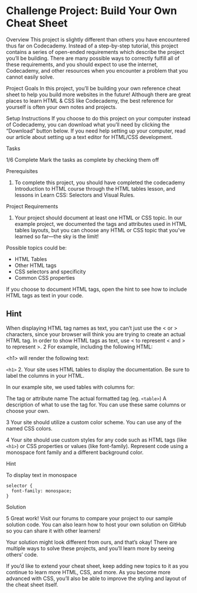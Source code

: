 # Challenge Project: Build Your Own Cheat Sheet

Overview
This project is slightly different than others you have encountered thus far on Codecademy. Instead of a step-by-step tutorial, this project contains a series of open-ended requirements which describe the project you’ll be building. There are many possible ways to correctly fulfill all of these requirements, and you should expect to use the internet, Codecademy, and other resources when you encounter a problem that you cannot easily solve.

Project Goals
In this project, you’ll be building your own reference cheat sheet to help you build more websites in the future! Although there are great places to learn HTML & CSS like Codecademy, the best reference for yourself is often your own notes and projects.

Setup Instructions
If you choose to do this project on your computer instead of Codecademy, you can download what you’ll need by clicking the “Download” button below. If you need help setting up your computer, read our article about setting up a text editor for HTML/CSS development.

Tasks

1/6 Complete
Mark the tasks as complete by checking them off

Prerequisites

1. To complete this project, you should have completed the codecademy Introduction to HTML course through the HTML tables lesson, and lessons in Learn CSS: Selectors and Visual Rules.

Project Requirements

1. Your project should document at least one HTML or CSS topic. In our example project, we documented the tags and attributes used in HTML tables layouts, but you can choose any HTML or CSS topic that you’ve learned so far—the sky is the limit!

Possible topics could be:

* HTML Tables
* Other HTML tags
* CSS selectors and specificity
* Common CSS properties

If you choose to document HTML tags, open the hint to see how to include HTML tags as text in your code.

## Hint

When displaying HTML tag names as text, you can’t just use the < or > characters, since your browser will think you are trying to create an actual HTML tag. In order to show HTML tags as text, use &lt; to represent < and &gt; to represent >. 2 For example, including the following HTML:

&lt;h1&gt;
will render the following text:

`<h1>`
2. Your site uses HTML tables to display the documentation. Be sure to label the columns in your HTML.

In our example site, we used tables with columns for:

The tag or attribute name
The actual formatted tag (eg. `<table>`)
A description of what to use the tag for.
You can use these same columns or choose your own.

3
Your site should utilize a custom color scheme. You can use any of the named CSS colors.

4
Your site should use custom styles for any code such as HTML tags (like `<h1>`) or CSS properties or values (like font-family). Represent code using a monospace font family and a different background color.

Hint

To display text in monospace

    selector {
      font-family: monospace;
    }

Solution

5
 Great work! Visit our forums to compare your project to our sample solution code. You can also learn how to host your own solution on GitHub so you can share it with other learners!

Your solution might look different from ours, and that’s okay! There are multiple ways to solve these projects, and you’ll learn more by seeing others’ code.

If you’d like to extend your cheat sheet, keep adding new topics to it as you continue to learn more HTML, CSS, and more. As you become more advanced with CSS, you’ll also be able to improve the styling and layout of the cheat sheet itself.

